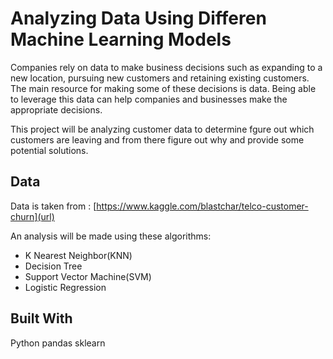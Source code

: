 # Analyzing Data Using Differen Machine Learning Models

Companies rely on data to make business decisions such as expanding to a new location, pursuing new customers and retaining existing customers. The main resource for making some of these decisions is data. Being able to leverage this data can help companies and businesses make the appropriate decisions.

This project will be analyzing customer data to determine fgure out which customers are leaving and from there figure out why and provide some potential solutions.

## Data

Data is taken from : [https://www.kaggle.com/blastchar/telco-customer-churn](url)

An analysis will be made using these algorithms:

- K Nearest Neighbor(KNN)
- Decision Tree
- Support Vector Machine(SVM)
- Logistic Regression


## Built With
Python
pandas
sklearn
